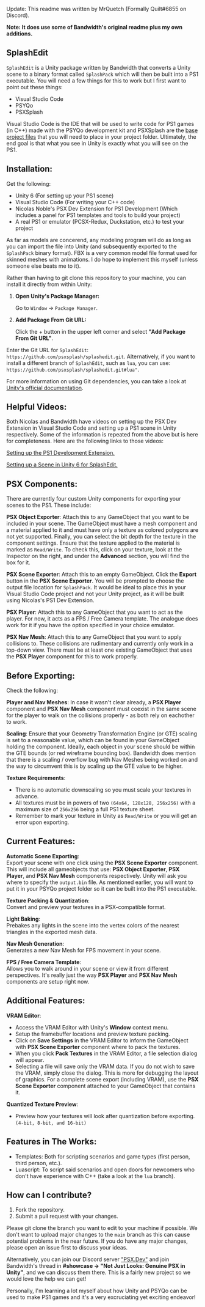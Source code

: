 Update: This readme was written by MrQuetch (Formally Quilt#6855 on Discord).

**Note: It does use some of Bandwidth's original readme plus my own additions.**

## SplashEdit

``SplashEdit`` is a Unity package written by Bandwidth that converts a Unity scene to a binary format called ``SplashPack`` which will then be built into a PS1 executable. You will need a few things for this to work but I first want to point out these things:

- Visual Studio Code
- PSYQo
- PSXSplash

Visual Studio Code is the IDE that will be used to write code for PS1 games (in C++) made with the PSYQo development kit and PSXSplash are the [base project files](https://github.com/psxsplash/psxsplash) that you will need to place in your project folder. Ultimately, the end goal is that what you see in Unity is exactly what you will see on the PS1.

## Installation:
Get the following:
- Unity 6 (For setting up your PS1 scene)
- Visual Studio Code (For writing your C++ code)
- Nicolas Noble's PSX Dev Extension for PS1 Development (Which includes a panel for PS1 templates and tools to build your project)
- A real PS1 or emulator (PCSX-Redux, Duckstation, etc.) to test your project

As far as models are concerend, any modeling program will do as long as you can import the file into Unity (and subsequently exported to the ``SplashPack`` binary format).
FBX is a very common model file format used for skinned meshes with animations. I do hope to implement this myself (unless someone else beats me to it).

Rather than having to git clone this repository to your machine, you can install it directly from within Unity:
1. **Open Unity's Package Manager:**

	Go to `Window` -> `Package Manager`.

2. **Add Package From Git URL:**

	Click the + button in the upper left corner and select **"Add Package From Git URL"**.

Enter the Git URL for ``SplashEdit``: `https://github.com/psxsplash/splashedit.git`. Alternatively, if you want to install a different branch of ``SplashEdit``, such as ``lua``, you can use: `https://github.com/psxsplash/splashedit.git#lua"`.

For more information on using Git dependencies, you can take a look at [Unity's official documentation](https://docs.unity3d.com/6000.0/Documentation/Manual/upm-git.html).

## Helpful Videos:

Both Nicolas and Bandwidth have videos on setting up the PSX Dev Extension in Visual Studio Code and setting up a PS1 scene in Unity respectively. Some of the information is repeated from the above but is here for completeness. Here are the following links to those videos:

[Setting up the PS1 Development Extension.](https://www.youtube.com/watch?v=KbAv-Ao7lzU)

[Setting up a Scene in Unity 6 for SplashEdit.](https://youtu.be/1JJFYptDTk0)

## PSX Components:

There are currently four custom Unity components for exporting your scenes to the PS1. These include:

**PSX Object Exporter**: Attach this to any GameObject that you want to be included in your scene. The GameObject must have a mesh component and a material applied to it and must have only a texture as colored polygons are not yet supported. Finally, you can select the bit depth for the texture in the component settings. Ensure that the texture applied to the material is marked as ``Read/Write``. To check this, click on your texture, look at the Inspector on the right, and under the **Advanced** section, you will find the box for it.

**PSX Scene Exporter**: Attach this to an empty GameObject. Click the **Export** button in the **PSX Scene Exporter**. You will be prompted to choose the output file location for ``SplashPack``. It would be ideal to place this in your Visual Studio Code project and not your Unity project, as it will be built using Nicolas's PS1 Dev Extension.

**PSX Player**: Attach this to any GameObject that you want to act as the player. For now, it acts as a FPS / Free Camera template. The analogue does work for it if you have the option specified in your choice emulator.

**PSX Nav Mesh**: Attach this to any GameObject that you want to apply collisions to. These collisions are rudimentary and currently only work in a top-down view. There must be at least one existing GameObject that uses the **PSX Player** component for this to work properly.

## Before Exporting:

Check the following:

**Player and Nav Meshes**: In case it wasn't clear already, a **PSX Player** component and **PSX Nav Mesh** component must coexist in the same scene for the player to walk on the collisions properly - as both rely on eachother to work.

**Scaling**: Ensure that your Geometry Transformation Engine (or GTE) scaling is set to a reasonable value, which can be found in your GameObject holding the component. Ideally, each object in your scene should be within the GTE bounds (or red wireframe bounding box). Bandwidth does mention that there is a scaling / overflow bug with Nav Meshes being worked on and the way to circumvent this is by scaling up the GTE value to be higher.

**Texture Requirements**:
- There is no automatic downscaling so you must scale your textures in advance.
- All textures must be in powers of two ``(64x64, 128x128, 256x256)`` with a maximum size of ``256x256`` being a full PS1 texture sheet.
- Remember to mark your texture in Unity as ``Read/Write`` or you will get an error upon exporting.

## Current Features:
**Automatic Scene Exporting**:\
Export your scene with one click using the **PSX Scene Exporter** component. This will include all gameobjects that use: **PSX Object Exporter**, **PSX Player**, and **PSX Nav Mesh** components respectively. Unity will ask you where to specify the ``output.bin`` file. As mentioned earlier, you will want to put it in your PSYQo project folder so it can be built into the PS1 executable.

**Texture Packing & Quantization**:\
Convert and preview your textures in a PSX-compatible format.

**Light Baking**:\
Prebakes any lights in the scene into the vertex colors of the nearest triangles in the exported mesh data.

**Nav Mesh Generation**:\
Generates a new Nav Mesh for FPS movement in your scene.

**FPS / Free Camera Template**:\
Allows you to walk around in your scene or view it from different perspectives. It's really just the way **PSX Player** and **PSX Nav Mesh** components are setup right now.

## Additional Features:
**VRAM Editor**:
- Access the VRAM Editor with Unity's **Window** context menu.
- Setup the framebuffer locations and preview texture packing.
- Click on **Save Settings** in the VRAM Editor to inform the GameObject with **PSX Scene Exporter** component where to pack the textures.
- When you click **Pack Textures** in the VRAM Editor, a file selection dialog will appear.
- Selecting a file will save only the VRAM data. If you do not wish to save the VRAM, simply close the dialog. This is more for debugging the layout of graphics. For a complete scene export (including VRAM), use the **PSX Scene Exporter** component attached to your GameObject that contains it.

**Quantized Texture Preview**:
- Preview how your textures will look after quantization before exporting. ``(4-bit, 8-bit, and 16-bit)``

## Features in The Works:
- Templates: Both for scripting scenarios and game types (first person, third person, etc.).
- Luascript: To script said scenarios and open doors for newcomers who don't have experience with C++ (take a look at the ``lua`` branch).

## How can I contribute?

1. Fork the repository.
2. Submit a pull request with your changes.

Please git clone the branch you want to edit to your machine if possible. We don't want to upload major changes to the ``main`` branch as this can cause potential problems in the near future. If you do have any major changes, please open an issue first to discuss your ideas.

Alternatively, you can join our Discord server ["PSX.Dev"](https://discord.gg/QByKPpH) and join Bandwidth's thread in **#showcase -> "Not Just Looks: Genuine PSX in Unity"**, and we can discuss them there. This is a fairly new project so we would love the help we can get!

Personally, I'm learning a lot myself about how Unity and PSYQo can be used to make PS1 games and it's a very excruciating yet exciting endeavor!
